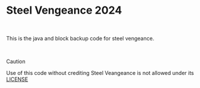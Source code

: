 # Steel Vengeance 2024

<br>

This is the java and block backup code for steel vengeance.

<br>

> [!CAUTION]  
> Use of this code without crediting Steel Veangeance is not allowed under its [LICENSE](https://github.com/BMMS-Robotics/bmms-steelvengeance-2024/tree/main?tab=CC-BY-4.0-1-ov-file)
